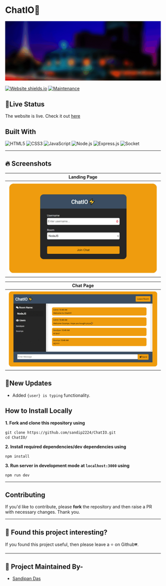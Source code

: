 # ChatIO🚀

<p align="center">
   <img src="media/banner1.gif" alt="Logo"/>
</p>
<!-- PROJECT LOGO -->

[![Website shields.io](https://img.shields.io/website-up-down-green-red/http/shields.io.svg?style=for-the-badge)](http://shields.io/)
[![Maintenance](https://img.shields.io/badge/Maintained%3F-yes-green.svg?style=for-the-badge)](https://GitHub.com/Naereen/StrapDown.js/graphs/commit-activity)

<!-- ABOUT THE PROJECT -->

## 🎉Live Status

The website is live. Check it out [here](https://chatio64.herokuapp.com)

## Built With

<p align="left">
   <img alt="HTML5" src="https://img.shields.io/badge/html%20-%23323330.svg?&style=for-the-badge&logo=html5&logoColor=%23F7DF1E"/>
   <img alt="CSS3" src="https://img.shields.io/badge/css%20-%23323330.svg?&style=for-the-badge&logo=css3&logoColor=%23F7DF1E"/>
   <img alt="JavaScript" src="https://img.shields.io/badge/javascript%20-%23323330.svg?&style=for-the-badge&logo=javascript&logoColor=%23F7DF1E"/>
   <img alt="Node.js" src="https://img.shields.io/badge/node.js-%2343853D.svg?style=for-the-badge&logo=node.js&logoColor=white"/>
   <img alt="Express.js" src="https://img.shields.io/badge/express.js-%23404d59.svg?style=for-the-badge&logo=express&logoColor=%2361DAFB"/>
   <img alt="Socket" src="https://img.shields.io/badge/socket.io-%23404d59.svg?style=for-the-badge&logo=socket.io&logoColor=%2361DAFB"/>
</p>  

---

## 🔥 Screenshots

| Landing Page |
| - |
| ![media/homepage.jpg](media/homepage.jpg) |

| Chat Page |
| - |
| ![media/work'.jpg](media/work'.jpg) |

## 🚩New Updates

- Added `{user} is typing` functionality.


<!-- BUILT WITH -->  

## How to Install Locally

**1. Fork and clone this repository using**

   ```
   git clone https://github.com/sandip2224/ChatIO.git
   cd ChatIO/
   ```  
   
**2. Install required dependencies/dev dependencies using**  

   ```
   npm install
   ```  

**3. Run server in development mode at `localhost:3000` using**  

  ```
  npm run dev
  ```
  
---

## Contributing

If you'd like to contribute, please **fork** the repository and then raise a PR with necessary changes. Thank you.

---

## 🤎 Found this project interesting?

If you found this project useful, then please leave a :star: on Github💔.

---

## :man: Project Maintained By-
  - [Sandipan Das](https://linkedin.com/in/sandipan0164/)
